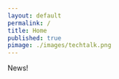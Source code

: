 ```yaml
---
layout: default
permalink: /
title: Home
published: true
pimage: ./images/techtalk.png
---
```


News!

